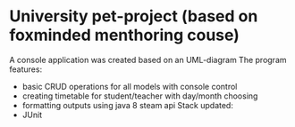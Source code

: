 # University pet-project (based on foxminded menthoring couse)

A console application was created based on an UML-diagram
The program features:
- basic CRUD operations for all models with console control
- creating timetable for student/teacher with day/month choosing
- formatting outputs using java 8 steam api
Stack updated:
- JUnit

